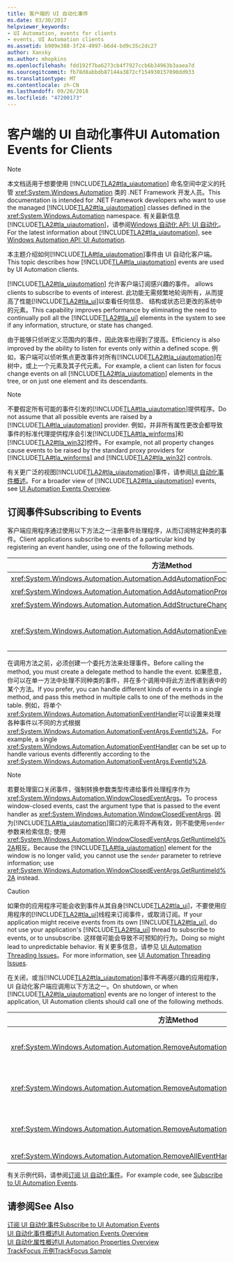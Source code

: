 ```yaml
---
title: 客户端的 UI 自动化事件
ms.date: 03/30/2017
helpviewer_keywords:
- UI Automation, events for clients
- events, UI Automation clients
ms.assetid: b909e388-3f24-4997-b6d4-bd9c35c2dc27
author: Xansky
ms.author: mhopkins
ms.openlocfilehash: fdd192f7ba6273cb4f7927ccb6b34963b3aaea7d
ms.sourcegitcommit: fb78d8abbdb87144a3872cf154930157090dd933
ms.translationtype: MT
ms.contentlocale: zh-CN
ms.lasthandoff: 09/26/2018
ms.locfileid: "47200173"
---
```

# <a name="ui-automation-events-for-clients"></a><span data-ttu-id="df6fd-102">客户端的 UI 自动化事件</span><span class="sxs-lookup"><span data-stu-id="df6fd-102">UI Automation Events for Clients</span></span>
> [!NOTE]
>  <span data-ttu-id="df6fd-103">本文档适用于想要使用 [!INCLUDE[TLA2#tla_uiautomation](../../../includes/tla2sharptla-uiautomation-md.md)] 命名空间中定义的托管 <xref:System.Windows.Automation> 类的 .NET Framework 开发人员。</span><span class="sxs-lookup"><span data-stu-id="df6fd-103">This documentation is intended for .NET Framework developers who want to use the managed [!INCLUDE[TLA2#tla_uiautomation](../../../includes/tla2sharptla-uiautomation-md.md)] classes defined in the <xref:System.Windows.Automation> namespace.</span></span> <span data-ttu-id="df6fd-104">有关最新信息[!INCLUDE[TLA2#tla_uiautomation](../../../includes/tla2sharptla-uiautomation-md.md)]，请参阅[Windows 自动化 API: UI 自动化](https://go.microsoft.com/fwlink/?LinkID=156746)。</span><span class="sxs-lookup"><span data-stu-id="df6fd-104">For the latest information about [!INCLUDE[TLA2#tla_uiautomation](../../../includes/tla2sharptla-uiautomation-md.md)], see [Windows Automation API: UI Automation](https://go.microsoft.com/fwlink/?LinkID=156746).</span></span>  
  
 <span data-ttu-id="df6fd-105">本主题介绍如何[!INCLUDE[TLA#tla_uiautomation](../../../includes/tlasharptla-uiautomation-md.md)]事件由 UI 自动化客户端。</span><span class="sxs-lookup"><span data-stu-id="df6fd-105">This topic describes how [!INCLUDE[TLA#tla_uiautomation](../../../includes/tlasharptla-uiautomation-md.md)] events are used by UI Automation clients.</span></span>  
  
 [!INCLUDE[TLA2#tla_uiautomation](../../../includes/tla2sharptla-uiautomation-md.md)] <span data-ttu-id="df6fd-106">允许客户端订阅感兴趣的事件。</span><span class="sxs-lookup"><span data-stu-id="df6fd-106"> allows clients to subscribe to events of interest.</span></span> <span data-ttu-id="df6fd-107">此功能无需频繁地轮询所有，从而提高了性能[!INCLUDE[TLA2#tla_ui](../../../includes/tla2sharptla-ui-md.md)]以查看任何信息、 结构或状态已更改的系统中的元素。</span><span class="sxs-lookup"><span data-stu-id="df6fd-107">This capability improves performance by eliminating the need to continually poll all the [!INCLUDE[TLA2#tla_ui](../../../includes/tla2sharptla-ui-md.md)] elements in the system to see if any information, structure, or state has changed.</span></span>  
  
 <span data-ttu-id="df6fd-108">由于能够只侦听定义范围内的事件，因此效率也得到了提高。</span><span class="sxs-lookup"><span data-stu-id="df6fd-108">Efficiency is also improved by the ability to listen for events only within a defined scope.</span></span> <span data-ttu-id="df6fd-109">例如，客户端可以侦听焦点更改事件对所有[!INCLUDE[TLA2#tla_uiautomation](../../../includes/tla2sharptla-uiautomation-md.md)]在树中，或上一个元素及其子代元素。</span><span class="sxs-lookup"><span data-stu-id="df6fd-109">For example, a client can listen for focus change events on all [!INCLUDE[TLA2#tla_uiautomation](../../../includes/tla2sharptla-uiautomation-md.md)] elements in the tree, or on just one element and its descendants.</span></span>  
  
> [!NOTE]
>  <span data-ttu-id="df6fd-110">不要假定所有可能的事件引发的[!INCLUDE[TLA#tla_uiautomation](../../../includes/tlasharptla-uiautomation-md.md)]提供程序。</span><span class="sxs-lookup"><span data-stu-id="df6fd-110">Do not assume that all possible events are raised by a [!INCLUDE[TLA#tla_uiautomation](../../../includes/tlasharptla-uiautomation-md.md)] provider.</span></span> <span data-ttu-id="df6fd-111">例如，并非所有属性更改会都导致事件的标准代理提供程序会引发[!INCLUDE[TLA#tla_winforms](../../../includes/tlasharptla-winforms-md.md)]和[!INCLUDE[TLA2#tla_win32](../../../includes/tla2sharptla-win32-md.md)]控件。</span><span class="sxs-lookup"><span data-stu-id="df6fd-111">For example, not all property changes cause events to be raised by the standard proxy providers for [!INCLUDE[TLA#tla_winforms](../../../includes/tlasharptla-winforms-md.md)] and [!INCLUDE[TLA2#tla_win32](../../../includes/tla2sharptla-win32-md.md)] controls.</span></span>  
  
 <span data-ttu-id="df6fd-112">有关更广泛的视图[!INCLUDE[TLA2#tla_uiautomation](../../../includes/tla2sharptla-uiautomation-md.md)]事件，请参阅[UI 自动化事件概述](../../../docs/framework/ui-automation/ui-automation-events-overview.md)。</span><span class="sxs-lookup"><span data-stu-id="df6fd-112">For a broader view of [!INCLUDE[TLA2#tla_uiautomation](../../../includes/tla2sharptla-uiautomation-md.md)] events, see [UI Automation Events Overview](../../../docs/framework/ui-automation/ui-automation-events-overview.md).</span></span>  
  
<a name="Subscribing_to_Events"></a>   
## <a name="subscribing-to-events"></a><span data-ttu-id="df6fd-113">订阅事件</span><span class="sxs-lookup"><span data-stu-id="df6fd-113">Subscribing to Events</span></span>  
 <span data-ttu-id="df6fd-114">客户端应用程序通过使用以下方法之一注册事件处理程序，从而订阅特定种类的事件。</span><span class="sxs-lookup"><span data-stu-id="df6fd-114">Client applications subscribe to events of a particular kind by registering an event handler, using one of the following methods.</span></span>  
  
|<span data-ttu-id="df6fd-115">方法</span><span class="sxs-lookup"><span data-stu-id="df6fd-115">Method</span></span>|<span data-ttu-id="df6fd-116">事件类型</span><span class="sxs-lookup"><span data-stu-id="df6fd-116">Event Type</span></span>|<span data-ttu-id="df6fd-117">事件参数类型</span><span class="sxs-lookup"><span data-stu-id="df6fd-117">Event Arguments Type</span></span>|<span data-ttu-id="df6fd-118">委托类型</span><span class="sxs-lookup"><span data-stu-id="df6fd-118">Delegate Type</span></span>|  
|------------|----------------|--------------------------|-------------------|  
|<xref:System.Windows.Automation.Automation.AddAutomationFocusChangedEventHandler%2A>|<span data-ttu-id="df6fd-119">焦点更改</span><span class="sxs-lookup"><span data-stu-id="df6fd-119">Focus change</span></span>|<xref:System.Windows.Automation.AutomationFocusChangedEventArgs>|<xref:System.Windows.Automation.AutomationFocusChangedEventHandler>|  
|<xref:System.Windows.Automation.Automation.AddAutomationPropertyChangedEventHandler%2A>|<span data-ttu-id="df6fd-120">属性更改</span><span class="sxs-lookup"><span data-stu-id="df6fd-120">Property change</span></span>|<xref:System.Windows.Automation.AutomationPropertyChangedEventArgs>|<xref:System.Windows.Automation.AutomationPropertyChangedEventHandler>|  
|<xref:System.Windows.Automation.Automation.AddStructureChangedEventHandler%2A>|<span data-ttu-id="df6fd-121">结构更改</span><span class="sxs-lookup"><span data-stu-id="df6fd-121">Structure change</span></span>|<xref:System.Windows.Automation.StructureChangedEventArgs>|<xref:System.Windows.Automation.StructureChangedEventHandler>|  
|<xref:System.Windows.Automation.Automation.AddAutomationEventHandler%2A>|<span data-ttu-id="df6fd-122">所有其他事件，由标识 <xref:System.Windows.Automation.AutomationEvent></span><span class="sxs-lookup"><span data-stu-id="df6fd-122">All other events, identified by an <xref:System.Windows.Automation.AutomationEvent></span></span>|<span data-ttu-id="df6fd-123"><xref:System.Windows.Automation.AutomationEventArgs> 或 <xref:System.Windows.Automation.WindowClosedEventArgs></span><span class="sxs-lookup"><span data-stu-id="df6fd-123"><xref:System.Windows.Automation.AutomationEventArgs> or <xref:System.Windows.Automation.WindowClosedEventArgs></span></span>|<xref:System.Windows.Automation.AutomationEventHandler>|  
  
 <span data-ttu-id="df6fd-124">在调用方法之前，必须创建一个委托方法来处理事件。</span><span class="sxs-lookup"><span data-stu-id="df6fd-124">Before calling the method, you must create a delegate method to handle the event.</span></span> <span data-ttu-id="df6fd-125">如果愿意，你可以在单一方法中处理不同种类的事件，并在多个调用中将此方法传递到表中的某个方法。</span><span class="sxs-lookup"><span data-stu-id="df6fd-125">If you prefer, you can handle different kinds of events in a single method, and pass this method in multiple calls to one of the methods in the table.</span></span> <span data-ttu-id="df6fd-126">例如，将单个<xref:System.Windows.Automation.AutomationEventHandler>可以设置来处理各种事件以不同的方式根据<xref:System.Windows.Automation.AutomationEventArgs.EventId%2A>。</span><span class="sxs-lookup"><span data-stu-id="df6fd-126">For example, a single <xref:System.Windows.Automation.AutomationEventHandler> can be set up to handle various events differently according to the <xref:System.Windows.Automation.AutomationEventArgs.EventId%2A>.</span></span>  
  
> [!NOTE]
>  <span data-ttu-id="df6fd-127">若要处理窗口关闭事件，强制转换参数类型传递给事件处理程序作为<xref:System.Windows.Automation.WindowClosedEventArgs>。</span><span class="sxs-lookup"><span data-stu-id="df6fd-127">To process window-closed events, cast the argument type that is passed to the event handler as <xref:System.Windows.Automation.WindowClosedEventArgs>.</span></span> <span data-ttu-id="df6fd-128">因为[!INCLUDE[TLA#tla_uiautomation](../../../includes/tlasharptla-uiautomation-md.md)]窗口的元素将不再有效，则不能使用`sender`参数来检索信息; 使用<xref:System.Windows.Automation.WindowClosedEventArgs.GetRuntimeId%2A>相反。</span><span class="sxs-lookup"><span data-stu-id="df6fd-128">Because the [!INCLUDE[TLA#tla_uiautomation](../../../includes/tlasharptla-uiautomation-md.md)] element for the window is no longer valid, you cannot use the `sender` parameter to retrieve information; use <xref:System.Windows.Automation.WindowClosedEventArgs.GetRuntimeId%2A> instead.</span></span>  
  
> [!CAUTION]
>  <span data-ttu-id="df6fd-129">如果你的应用程序可能会收到事件从其自身[!INCLUDE[TLA2#tla_ui](../../../includes/tla2sharptla-ui-md.md)]，不要使用应用程序的[!INCLUDE[TLA2#tla_ui](../../../includes/tla2sharptla-ui-md.md)]线程来订阅事件，或取消订阅。</span><span class="sxs-lookup"><span data-stu-id="df6fd-129">If your application might receive events from its own [!INCLUDE[TLA2#tla_ui](../../../includes/tla2sharptla-ui-md.md)], do not use your application's [!INCLUDE[TLA2#tla_ui](../../../includes/tla2sharptla-ui-md.md)] thread to subscribe to events, or to unsubscribe.</span></span> <span data-ttu-id="df6fd-130">这样做可能会导致不可预知的行为。</span><span class="sxs-lookup"><span data-stu-id="df6fd-130">Doing so might lead to unpredictable behavior.</span></span> <span data-ttu-id="df6fd-131">有关更多信息，请参见 [UI Automation Threading Issues](../../../docs/framework/ui-automation/ui-automation-threading-issues.md)。</span><span class="sxs-lookup"><span data-stu-id="df6fd-131">For more information, see [UI Automation Threading Issues](../../../docs/framework/ui-automation/ui-automation-threading-issues.md).</span></span>  
  
 <span data-ttu-id="df6fd-132">在关闭，或当[!INCLUDE[TLA2#tla_uiautomation](../../../includes/tla2sharptla-uiautomation-md.md)]事件不再感兴趣的应用程序，UI 自动化客户端应调用以下方法之一。</span><span class="sxs-lookup"><span data-stu-id="df6fd-132">On shutdown, or when [!INCLUDE[TLA2#tla_uiautomation](../../../includes/tla2sharptla-uiautomation-md.md)] events are no longer of interest to the application, UI Automation clients should call one of the following methods.</span></span>  
  
|<span data-ttu-id="df6fd-133">方法</span><span class="sxs-lookup"><span data-stu-id="df6fd-133">Method</span></span>|<span data-ttu-id="df6fd-134">描述</span><span class="sxs-lookup"><span data-stu-id="df6fd-134">Description</span></span>|  
|------------|-----------------|  
|<xref:System.Windows.Automation.Automation.RemoveAutomationEventHandler%2A>|<span data-ttu-id="df6fd-135">使用注册的事件处理程序中注销<xref:System.Windows.Automation.Automation.AddAutomationEventHandler%2A>。</span><span class="sxs-lookup"><span data-stu-id="df6fd-135">Unregisters an event handler that was registered by using <xref:System.Windows.Automation.Automation.AddAutomationEventHandler%2A>.</span></span>|  
|<xref:System.Windows.Automation.Automation.RemoveAutomationFocusChangedEventHandler%2A>|<span data-ttu-id="df6fd-136">使用注册的事件处理程序中注销<xref:System.Windows.Automation.Automation.AddAutomationFocusChangedEventHandler%2A>。</span><span class="sxs-lookup"><span data-stu-id="df6fd-136">Unregisters an event handler that was registered by using <xref:System.Windows.Automation.Automation.AddAutomationFocusChangedEventHandler%2A>.</span></span>|  
|<xref:System.Windows.Automation.Automation.RemoveAutomationPropertyChangedEventHandler%2A>|<span data-ttu-id="df6fd-137">使用注册的事件处理程序中注销<xref:System.Windows.Automation.Automation.AddAutomationPropertyChangedEventHandler%2A>。</span><span class="sxs-lookup"><span data-stu-id="df6fd-137">Unregisters an event handler that was registered by using <xref:System.Windows.Automation.Automation.AddAutomationPropertyChangedEventHandler%2A>.</span></span>|  
|<xref:System.Windows.Automation.Automation.RemoveAllEventHandlers%2A>|<span data-ttu-id="df6fd-138">取消注册所有已注册的事件处理程序。</span><span class="sxs-lookup"><span data-stu-id="df6fd-138">Unregisters all registered event handlers.</span></span>|  
  
 <span data-ttu-id="df6fd-139">有关示例代码，请参阅[订阅 UI 自动化事件](../../../docs/framework/ui-automation/subscribe-to-ui-automation-events.md)。</span><span class="sxs-lookup"><span data-stu-id="df6fd-139">For example code, see [Subscribe to UI Automation Events](../../../docs/framework/ui-automation/subscribe-to-ui-automation-events.md).</span></span>  
  
## <a name="see-also"></a><span data-ttu-id="df6fd-140">请参阅</span><span class="sxs-lookup"><span data-stu-id="df6fd-140">See Also</span></span>  
 [<span data-ttu-id="df6fd-141">订阅 UI 自动化事件</span><span class="sxs-lookup"><span data-stu-id="df6fd-141">Subscribe to UI Automation Events</span></span>](../../../docs/framework/ui-automation/subscribe-to-ui-automation-events.md)  
 [<span data-ttu-id="df6fd-142">UI 自动化事件概述</span><span class="sxs-lookup"><span data-stu-id="df6fd-142">UI Automation Events Overview</span></span>](../../../docs/framework/ui-automation/ui-automation-events-overview.md)  
 [<span data-ttu-id="df6fd-143">UI 自动化属性概述</span><span class="sxs-lookup"><span data-stu-id="df6fd-143">UI Automation Properties Overview</span></span>](../../../docs/framework/ui-automation/ui-automation-properties-overview.md)  
 [<span data-ttu-id="df6fd-144">TrackFocus 示例</span><span class="sxs-lookup"><span data-stu-id="df6fd-144">TrackFocus Sample</span></span>](https://msdn.microsoft.com/library/4a91c0af-6bb5-4d38-a743-cf136f268fc9)
